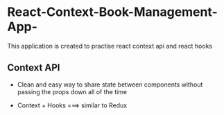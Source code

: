 # React-Context-Book-Management-App-
This application is created to practise react context api and react hooks

## Context API
* Clean and easy way to share state between components without passing the props down all of the time

* Context + Hooks ===> similar to Redux




